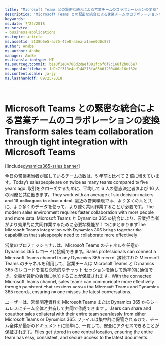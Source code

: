 ```yaml
---
title: "Microsoft Teams との緊密な統合による営業チームのコラボレーションの変換"
description: "Microsoft Teams との緊密な統合による営業チームのコラボレーションの変換"
keywords: 
ms.date: 7/22/2018
ms.service:
- business-applications
ms.topic: article
ms.assetid: 5138b6e5-ad75-42e8-a5ea-a1aee0d0c870
author: Annbe
ms.author: Annbe
manager: AnnBe
ms.translationtype: HT
ms.sourcegitcommit: b1a0f1e04786d2daef091fc6f6f9c168f2b005e7
ms.openlocfilehash: 1d1c7f313e4ed144215fa85b01280400a16ef32e
ms.contentlocale: ja-jp
ms.lasthandoff: 09/25/2018

---
```


# <a name="transform-sales-team-collaboration-through-tight-integration-with-microsoft-teams"></a><span data-ttu-id="6b963-103">Microsoft Teams との緊密な統合による営業チームのコラボレーションの変換</span><span class="sxs-lookup"><span data-stu-id="6b963-103">Transform sales team collaboration through tight integration with Microsoft Teams</span></span>

[!include[dynamics365-sales banner](../includes/dynamics365-sales.md)]




<span data-ttu-id="6b963-104">今日の営業担当者が属しているチームの数は、5 年前と比べて 2 倍に増えています。</span><span class="sxs-lookup"><span data-stu-id="6b963-104">Today’s salespeople are on twice as many teams compared to five years ago.</span></span> <span data-ttu-id="6b963-105">取引をクローズするために、平均して 6 人の意志決定者および 16 人の同僚と共に働きます。</span><span class="sxs-lookup"><span data-stu-id="6b963-105">They work with an average of six decision makers and 16 colleagues to close a deal.</span></span> <span data-ttu-id="6b963-106">最近の営業環境では、より多くの人と共に、より多くのデータを使って、より速く共同作業することが必要です。</span><span class="sxs-lookup"><span data-stu-id="6b963-106">The modern sales environment requires faster collaboration with more people and more data.</span></span> <span data-ttu-id="6b963-107">Microsoft Teams と Dynamics 365 の統合により、営業担当者がより効果的に共同作業するために必要な機能が 1 つにまとまります</span><span class="sxs-lookup"><span data-stu-id="6b963-107">The Microsoft Teams integration with Dynamics 365 brings together the capabilities that salespeople need to collaborate more effectively</span></span>
 
<span data-ttu-id="6b963-108">営業のプロフェッショナルは、Microsoft Teams のチャネルを任意の Dynamics 365 レコードに接続できます。</span><span class="sxs-lookup"><span data-stu-id="6b963-108">Sales professionals can connect a Microsoft Teams channel to any Dynamics 365 record.</span></span> <span data-ttu-id="6b963-109">接続された Microsoft Teams のチャネルを利用して、営業チームは Microsoft Teams と Dynamics 365 のレコードを含む永続的なチャット セッションを通して効率的に通信でき、全員が最新の会話に参加することが保証されます。</span><span class="sxs-lookup"><span data-stu-id="6b963-109">With the connected Microsoft Teams channel, sales teams can communicate more effectively through persistent chat sessions across the Microsoft Teams and Dynamics 365 records, ensuring no one misses the latest conversations.</span></span> 
 
<span data-ttu-id="6b963-110">ユーザーは、営業関連資料を Microsoft Teams または Dynamics 365 からシームレスにチーム全体と共有して共同で作成できます 。</span><span class="sxs-lookup"><span data-stu-id="6b963-110">Users can share and coauthor sales collateral with their entire team seamlessly from either Microsoft Teams or Dynamics 365.</span></span> <span data-ttu-id="6b963-111">ファイルは集中的に保管されるので、チーム全体が最新のドキュメントに簡単に、一貫して、安全にアクセスできることが保証されます。</span><span class="sxs-lookup"><span data-stu-id="6b963-111">Files get stored in one central location, ensuring the entire team has easy, consistent, and secure access to the latest documents.</span></span> 


